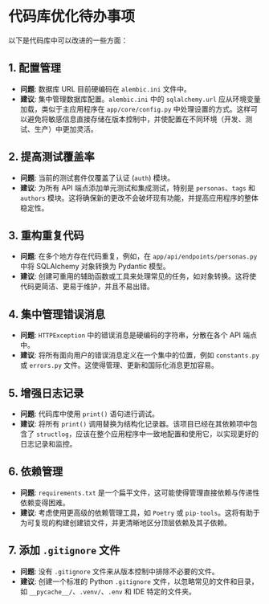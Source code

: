 # 代码库优化待办事项

以下是代码库中可以改进的一些方面：

## 1. 配置管理
- **问题**: 数据库 URL 目前硬编码在 `alembic.ini` 文件中。
- **建议**: 集中管理数据库配置。`alembic.ini` 中的 `sqlalchemy.url` 应从环境变量加载，类似于主应用程序在 `app/core/config.py` 中处理设置的方式。这样可以避免将敏感信息直接存储在版本控制中，并使配置在不同环境（开发、测试、生产）中更加灵活。

## 2. 提高测试覆盖率
- **问题**: 当前的测试套件仅覆盖了认证 (`auth`) 模块。
- **建议**: 为所有 API 端点添加单元测试和集成测试，特别是 `personas`、`tags` 和 `authors` 模块。这将确保新的更改不会破坏现有功能，并提高应用程序的整体稳定性。

## 3. 重构重复代码
- **问题**: 在多个地方存在代码重复，例如，在 `app/api/endpoints/personas.py` 中将 SQLAlchemy 对象转换为 Pydantic 模型。
- **建议**: 创建可重用的辅助函数或工具来处理常见的任务，如对象转换。这将使代码更简洁、更易于维护，并且不易出错。

## 4. 集中管理错误消息
- **问题**: `HTTPException` 中的错误消息是硬编码的字符串，分散在各个 API 端点中。
- **建议**: 将所有面向用户的错误消息定义在一个集中的位置，例如 `constants.py` 或 `errors.py` 文件。这使得管理、更新和国际化消息更加容易。

## 5. 增强日志记录
- **问题**: 代码库中使用 `print()` 语句进行调试。
- **建议**: 将所有 `print()` 调用替换为结构化记录器。该项目已经在其依赖项中包含了 `structlog`，应该在整个应用程序中一致地配置和使用它，以实现更好的日志记录和监控。

## 6. 依赖管理
- **问题**: `requirements.txt` 是一个扁平文件，这可能使得管理直接依赖与传递性依赖变得困难。
- **建议**: 考虑使用更高级的依赖管理工具，如 `Poetry` 或 `pip-tools`。这将有助于为可复现的构建创建锁文件，并更清晰地区分顶层依赖及其子依赖。

## 7. 添加 `.gitignore` 文件
- **问题**: 没有 `.gitignore` 文件来从版本控制中排除不必要的文件。
- **建议**: 创建一个标准的 Python `.gitignore` 文件，以忽略常见的文件和目录，如 `__pycache__/`、`.venv/`、`.env` 和 IDE 特定的文件夹。
